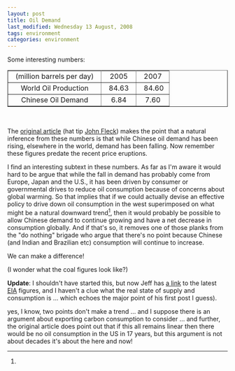 ```yaml
---
layout: post
title: Oil Demand
last_modified: Wednesday 13 August, 2008
tags: environment
categories: environment
---
```

Some interesting numbers:

<table border="1" rules="all"><tr><td align="center" colspan="1">&nbsp; (million barrels per day)  &nbsp;</td><td align="center" colspan="1">&nbsp; 2005   &nbsp;</td><td align="center" colspan="1">&nbsp; 2007 &nbsp;</td></tr>
<tr><td align="center" colspan="1">&nbsp; World Oil Production  &nbsp;</td><td align="center" colspan="1">&nbsp; 84.63  &nbsp;</td><td align="center" colspan="1">&nbsp; 84.60&nbsp;</td></tr>
<tr><td align="center" colspan="1">&nbsp; Chinese Oil Demand    &nbsp;</td><td align="center" colspan="1">&nbsp; 6.84   &nbsp;</td><td align="center" colspan="1">&nbsp; 7.60 &nbsp;</td></tr>

</table><br/>

The [original article](http://www.econbrowser.com/archives/2008/07/oil_prices_and.html) (hat tip [John Fleck](http://feeds.feedburner.com/~r/JfleckAtInkstain/~3/346292349/)) makes the point that a natural inference from these numbers is that while Chinese oil demand has been rising, elsewhere in the world, demand has been falling. Now remember these figures predate the recent price eruptions.

I find an interesting subtext in these numbers. As far as I'm aware it would hard to be argue that while the fall in demand has probably come from Europe, Japan and the U.S., it has been driven by consumer or governmental drives to reduce oil consumption because of concerns about global warming. So that implies that if we could actually devise an effective policy to drive down oil consumption in the west superimposed on what might be a natural downward trend[^1], then it would probably be possible to allow Chinese demand to continue growing and have a net decrease in consumption globally. And if that's so, it removes one of those planks from the "do nothing" brigade who argue that there's no point because Chinese (and Indian and Brazilian etc) consumption will continue to increase. 

We can make a difference!

(I wonder what the coal figures look like?)

**Update**: I shouldn't have started this, but now Jeff has [a link](http://feeds.feedburner.com/~r/JfleckAtInkstain/~3/363563102/) to the latest
[EIA](http://www.eia.doe.gov/steo) figures, and I haven't a clue what the real state of supply and consumption is ... which echoes the major point of his first post I guess).
[^1]:
yes, I know, two points don't make a trend ... and I suppose there is an argument about exporting carbon consumption to consider ... and further,  the original article does point out that if this all remains linear then there would be no oil consumption in the US in 17 years, but this argument is not about decades it's about the here and now!
